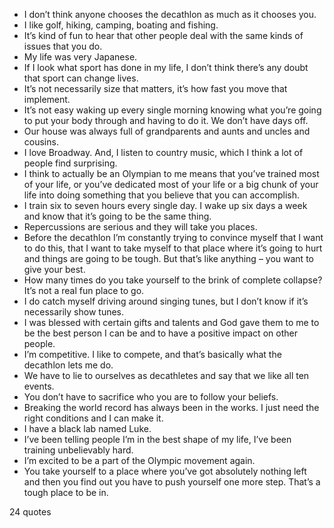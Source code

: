  - I don’t think anyone chooses the decathlon as much as it chooses you.
 - I like golf, hiking, camping, boating and fishing.
 - It’s kind of fun to hear that other people deal with the same kinds of issues that you do.
 - My life was very Japanese.
 - If I look what sport has done in my life, I don’t think there’s any doubt that sport can change lives.
 - It’s not necessarily size that matters, it’s how fast you move that implement.
 - It’s not easy waking up every single morning knowing what you’re going to put your body through and having to do it. We don’t have days off.
 - Our house was always full of grandparents and aunts and uncles and cousins.
 - I love Broadway. And, I listen to country music, which I think a lot of people find surprising.
 - I think to actually be an Olympian to me means that you’ve trained most of your life, or you’ve dedicated most of your life or a big chunk of your life into doing something that you believe that you can accomplish.
 - I train six to seven hours every single day. I wake up six days a week and know that it’s going to be the same thing.
 - Repercussions are serious and they will take you places.
 - Before the decathlon I’m constantly trying to convince myself that I want to do this, that I want to take myself to that place where it’s going to hurt and things are going to be tough. But that’s like anything – you want to give your best.
 - How many times do you take yourself to the brink of complete collapse? It’s not a real fun place to go.
 - I do catch myself driving around singing tunes, but I don’t know if it’s necessarily show tunes.
 - I was blessed with certain gifts and talents and God gave them to me to be the best person I can be and to have a positive impact on other people.
 - I’m competitive. I like to compete, and that’s basically what the decathlon lets me do.
 - We have to lie to ourselves as decathletes and say that we like all ten events.
 - You don’t have to sacrifice who you are to follow your beliefs.
 - Breaking the world record has always been in the works. I just need the right conditions and I can make it.
 - I have a black lab named Luke.
 - I’ve been telling people I’m in the best shape of my life, I’ve been training unbelievably hard.
 - I’m excited to be a part of the Olympic movement again.
 - You take yourself to a place where you’ve got absolutely nothing left and then you find out you have to push yourself one more step. That’s a tough place to be in.

24 quotes
